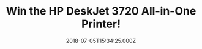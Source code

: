 ---
campaign-uuid: "c-08ef2eb5-d082-4da9-b5a2-06ac89cb429f"
type: "Preview"
category: "Gift"
date: "2018-07-05T15:34:25.000Z"
end-date: "2018-08-06T23:59:00.000Z"
disable-form: false
is_promoted: false
has_entry_page: true
title: "Win the HP DeskJet 3720 All-in-One Printer!"
competition-description: "<p>Affordable power, mobile printing, vibrant colour, print\
  \ instantly your photos from your favourite concert or festival... YES! we are talking\
  \ about the brand new HP DeskJet 3720 All-in-One Printer! and now, thanks to NME\
  \ AAA it could be yours! We’re giving away this amazing printer to one of our lucky\
  \ NME AAA members!</p>\r\n<p>Does it sound good to you? Click below for a chance\
  \ to win!</p>"
hero-header: "Win the HP DeskJet 3720 All-in-One Printer!"
terms-confirmation: "N/A"
banner-img: "https://assets.expresslyapp.com/asset-0ae908f3-d41f-4ccc-b7f4-be526712dda7.jpg"
logo-left-href: "http://aaa.nme.com"
logo-left-image: "https://assets.expresslyapp.com/asset-b705a88a-ef5c-4aa9-9221-4d8effeddf4d.jpg"
logo-left-title: "nme aaa"
bg-image-hero: "https://assets.expresslyapp.com/asset-72260fba-f0fc-4c44-83d0-5b7fcb6c7089.jpg"
bg-image-first: "https://assets.expresslyapp.com/asset-0712a81e-0cc0-41fe-9e6e-256f1013cc63.jpg"
section1-content: "<p>Make that moment, concert, festival, event special again and\
  \ print right from your Apple, Android, and Windows devices with this amazing printer!\
  \ Get the compact printing power and wireless independence you need to print, scan,\
  \ and copy from virtually any mobile device. The world’s smallest all-in-one printer\
  \ is an Instant Ink ready printer that fits and looks good virtually anywhere.</p>\r\
  \n<p>Enter the form below and don’t miss out this great opportunity of winning the\
  \ HP DeskJet 3720 All-in-One Printer!</p>\r\n<p>Fit your space, fit your wireless\
  \ life!</p>\r\n<p>Good luck!</p>"
entry-title: "Win the HP DeskJet 3720 All-in-One Printer!"
entry-content: "Enter the draw to win the HP DeskJet 3720 All-in-One Printer by completing\
  \ the form below before 23:59 on 6th of August 2018."
has-winner: false
prize-description: "The HP DeskJet 3720 All-in-One Printer!"
special-conditions: "Multiple entries are allowed up to one every day."
---